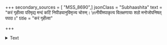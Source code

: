 +++
secondary_sources = [ "MSS_8690",]
jsonClass = "Subhaashita"
text = "करं गृहीत्वा परिमृद्य मन्दं कटिं निपीड्यानुविमृज्य चोरुम्।  \nनीवीमपाकृत्य विलक्षणायाः शठो मनोजोपनिषत् पपाठ॥"
title = "करं गृहीत्वा"

+++

<details><summary>Text</summary>

करं गृहीत्वा परिमृद्य मन्दं कटिं निपीड्यानुविमृज्य चोरुम्।  
नीवीमपाकृत्य विलक्षणायाः शठो मनोजोपनिषत् पपाठ॥
</details>
